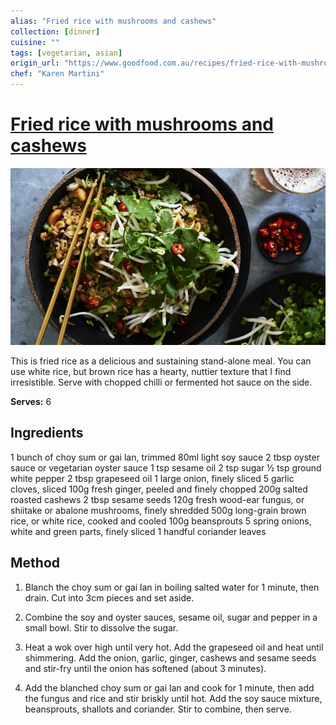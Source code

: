```yaml
---
alias: "Fried rice with mushrooms and cashews"
collection: [dinner]
cuisine: ""
tags: [vegetarian, asian]
origin_url: "https://www.goodfood.com.au/recipes/fried-rice-with-mushrooms-and-cashews-20220902-h263td"
chef: "Karen Martini"
---
```

# [Fried rice with mushrooms and cashews](https://www.goodfood.com.au/recipes/fried-rice-with-mushrooms-and-cashews-20220902-h263td)

![](../assets/a18f4c5dac49b35060217cf7760661ed.png)

This is fried rice as a delicious and sustaining stand-alone meal. You can use white rice, but brown rice has a hearty, nuttier texture that I find irresistible. Serve with chopped chilli or fermented hot sauce on the side.

**Serves:** 6

## Ingredients

1 bunch of choy sum or gai lan, trimmed
80ml light soy sauce
2 tbsp oyster sauce or vegetarian oyster sauce
1 tsp sesame oil
2 tsp sugar
½ tsp ground white pepper
2 tbsp grapeseed oil
1 large onion, finely sliced
5 garlic cloves, sliced
100g fresh ginger, peeled and finely chopped
200g salted roasted cashews
2 tbsp sesame seeds
120g fresh wood-ear fungus, or shiitake or abalone mushrooms, finely shredded
500g long-grain brown rice, or white rice, cooked and cooled
100g beansprouts
5 spring onions, white and green parts, finely sliced
1 handful coriander leaves

## Method

1. Blanch the choy sum or gai lan in boiling salted water for 1 minute, then drain. Cut into 3cm pieces and set aside.

2. Combine the soy and oyster sauces, sesame oil, sugar and pepper in a small bowl. Stir to dissolve the sugar.

3. Heat a wok over high until very hot. Add the grapeseed oil and heat until shimmering. Add the onion, garlic, ginger, cashews and sesame seeds and stir-fry until the onion has softened (about 3 minutes).

4. Add the blanched choy sum or gai lan and cook for 1 minute, then add the fungus and rice and stir briskly until hot. Add the soy sauce mixture, beansprouts, shallots and coriander. Stir to combine, then serve.
